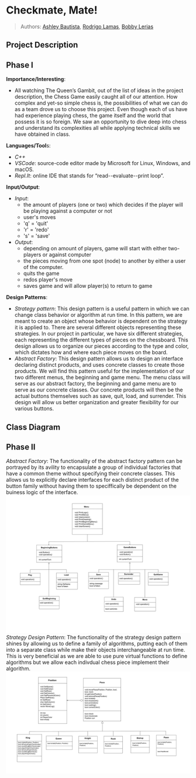  # Checkmate, Mate!
 
 > Authors: [Ashley Bautista](https://github.com/ashley-bautista),
  [Rodrigo Lamas](https://github.com/lb-rodrigo),
  [Bobby Lerias](https://github.com/bobbyyy57)
 
## Project Description
  ## Phase I
**Importance/Interesting**:
 * All watching The Queen’s Gambit, out of the list of ideas in the project description, the Chess Game easily caught all of our attention. How complex and yet-so simple chess is, the possibilities of what we can do as a team drove us to choose this project. Even though each of us have had experience playing chess, the game itself and the world that possess it is so foreign. We saw an opportunity to dive deep into chess and understand its complexities all while applying technical skills we have obtained in class. 

**Languages/Tool**s:
 * *C++*
 * *VSCode*: source-code editor made by Microsoft for Linux, Windows, and macOS.
 * *Repl.It*: online IDE that stands for “read--evaluate--print loop”.
 
**Input/Output**:
 * *Input*:
   * the amount of players (one or two) which decides if the player will be playing against a computer or not
   * user's moves
   * 'q' = 'quit'
   * 'r' = 'redo'
   * 's' = 'save'
 * *Output*:
   * depending on amount of players, game will start with either two-players or against computer 
   * the pieces moving from one spot (node) to another by either a user of the computer.
   * quits the game
   * redos player's move
   * saves game and will allow player(s) to return to game
 
**Design Patterns**:
 * *Strategy pattern*: This design pattern is a useful pattern in which we can change class behavior or algorithm at run time. In this pattern, we are meant to create an object whose behavior is dependent on the strategy it is applied to. There are several different objects representing these strategies. In our project in particular, we have six different strategies, each representing the different types of pieces on the chessboard. This design allows us to organize our pieces according to the type and color, which dictates how and where each piece moves on the board. 
 * *Abstract Factory*: This design pattern allows us to design an interface declaring distinct products, and uses concrete classes to create those products. We will find this pattern useful for the implementation of our two different menus, the beginning and game menu. The menu class will serve as our abstract factory, the beginning and game menu are to serve as our concrete classes. Our concrete products will then be the actual buttons themselves such as save, quit, load, and surrender. This design will allow us better organization and greater flexibility for our various buttons. 

## Class Diagram
  ## Phase II
 *Abstract Factory*: The functionality of the abstract factory pattern can be portrayed by its avility to encapsulate a group of individual factories that have a common theme without specifying their concrete classes. This allows us to explicitly declare interfaces for each distinct product of the button family without having them to speciffically be dependent on the buiness logic of the interface.
![](images/OMT%20Abstract%20Factory.jpg)
 *Strategy Design Pattern*: The functionality of the strategy design pattern shines by allowing us to define a family of algorithms, putting each of them into a separate class while make their objects interchangeable at run time. This is very beneficial as we are able to use pure virtual functions to define algorithms but we allow each indivdual chess piece implement their algorithm. 
![](images/OMT%20Strategy%20Pattern.jpg)
